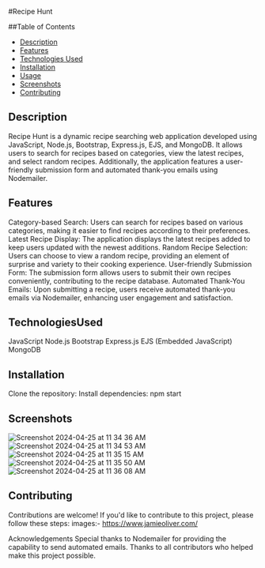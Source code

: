 #Recipe Hunt

##Table of Contents
- [Description](#Description)
- [Features](#Features)
- [Technologies Used](#TechnologiesUsed)
- [Installation](#Installation)
- [Usage](#Usage)
- [Screenshots](#Screenshots)
- [Contributing](#Contributing)


## Description
 Recipe Hunt is a dynamic recipe searching web application developed using JavaScript, Node.js, Bootstrap, Express.js, EJS, and MongoDB. It allows users to search for recipes based on categories, view the latest recipes, and select random recipes. Additionally, the application features a user-friendly submission form and automated thank-you emails using Nodemailer.

## Features
Category-based Search: Users can search for recipes based on various categories, making it easier to find recipes according to their preferences.
Latest Recipe Display: The application displays the latest recipes added to keep users updated with the newest additions.
Random Recipe Selection: Users can choose to view a random recipe, providing an element of surprise and variety to their cooking experience.
User-friendly Submission Form: The submission form allows users to submit their own recipes conveniently, contributing to the recipe database.
Automated Thank-You Emails: Upon submitting a recipe, users receive automated thank-you emails via Nodemailer, enhancing user engagement and satisfaction.

## TechnologiesUsed
JavaScript
Node.js
Bootstrap
Express.js
EJS (Embedded JavaScript)
MongoDB

## Installation
  Clone the repository:
  Install dependencies:
      npm start

## Screenshots
![Screenshot 2024-04-25 at 11 34 36 AM](https://github.com/Sukesh-Hegde/recipeHunt/assets/128299015/6a05491d-15b2-4168-bf46-a2347898b88e)
![Screenshot 2024-04-25 at 11 34 53 AM](https://github.com/Sukesh-Hegde/recipeHunt/assets/128299015/e49d68e7-5220-4eda-8385-aa6f8090fb6a)
![Screenshot 2024-04-25 at 11 35 15 AM](https://github.com/Sukesh-Hegde/recipeHunt/assets/128299015/876d6a20-1ba8-4088-9ade-4a54e5069f25)
![Screenshot 2024-04-25 at 11 35 50 AM](https://github.com/Sukesh-Hegde/recipeHunt/assets/128299015/16d9c05c-3ec8-491f-aa3f-a2e310d07619)
![Screenshot 2024-04-25 at 11 36 08 AM](https://github.com/Sukesh-Hegde/recipeHunt/assets/128299015/69958ecc-7d72-4c7c-9388-bc4ba01fb438)


## Contributing
Contributions are welcome! If you'd like to contribute to this project, please follow these steps:
images:- https://www.jamieoliver.com/


Acknowledgements
Special thanks to Nodemailer for providing the capability to send automated emails.
Thanks to all contributors who helped make this project possible.

